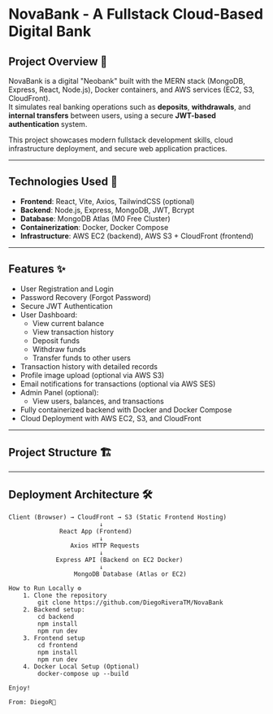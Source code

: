 # NovaBank - A Fullstack Cloud-Based Digital Bank

## Project Overview 📄
NovaBank is a digital "Neobank" built with the MERN stack (MongoDB, Express, React, Node.js), Docker containers, and AWS services (EC2, S3, CloudFront).  
It simulates real banking operations such as **deposits**, **withdrawals**, and **internal transfers** between users, using a secure **JWT-based authentication** system.

This project showcases modern fullstack development skills, cloud infrastructure deployment, and secure web application practices.

---

## Technologies Used 🚀

- **Frontend**: React, Vite, Axios, TailwindCSS (optional)
- **Backend**: Node.js, Express, MongoDB, JWT, Bcrypt
- **Database**: MongoDB Atlas (M0 Free Cluster)
- **Containerization**: Docker, Docker Compose
- **Infrastructure**: AWS EC2 (backend), AWS S3 + CloudFront (frontend)

---

## Features ✨

- User Registration and Login
- Password Recovery (Forgot Password)
- Secure JWT Authentication
- User Dashboard:
  - View current balance
  - View transaction history
  - Deposit funds
  - Withdraw funds
  - Transfer funds to other users
- Transaction history with detailed records
- Profile image upload (optional via AWS S3)
- Email notifications for transactions (optional via AWS SES)
- Admin Panel (optional):
  - View users, balances, and transactions
- Fully containerized backend with Docker and Docker Compose
- Cloud Deployment with AWS EC2, S3, and CloudFront

---

## Project Structure 🏗️


---

## Deployment Architecture 🛠️

```plaintext
Client (Browser) → CloudFront → S3 (Static Frontend Hosting)
                         ↓
              React App (Frontend)
                         ↓
                 Axios HTTP Requests
                         ↓
             Express API (Backend on EC2 Docker)
                         ↓
                  MongoDB Database (Atlas or EC2)

How to Run Locally ⚙️
    1. Clone the repository
        git clone https://github.com/DiegoRiveraTM/NovaBank
    2. Backend setup:
        cd backend
        npm install 
        npm run dev
    3. Frontend setup
        cd frontend
        npm install
        npm run dev
    4. Docker Local Setup (Optional)
        docker-compose up --build

Enjoy!

From: DiegoR🚀